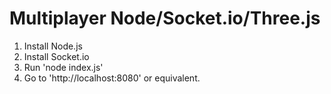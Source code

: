 Multiplayer Node/Socket.io/Three.js
==========
1. Install Node.js
2. Install Socket.io 
3. Run 'node index.js'
5. Go to 'http://localhost:8080' or equivalent.
